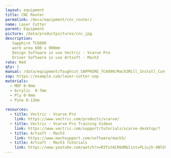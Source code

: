 ```yaml
---
layout: equipment
title: CNC Router
permalink: /docs/equipment/cnc_router/
name: Laser Cutter
parent: Equipment
picture: /data/productpictures/cnc.jpg
description: 
   Sapphire TC6090
   work area 600 x 900mm
   Design Software in use Vectric - Vcarve Pro
   Driver Software in use Artsoft - Mach3
rate: Red
qty: 1
manual: /data/equipment/Toughcut_SAPPHIRE_TC6090/Mach3Mill_Install_Config.pdf
sop: https://example.com/laser-cutter-sop
materials:
  - MDF 0-9mm
  - Acrylic  0-7mm
  - Ply 0-9mm
  - Pine 0-12mm
  
resources:
  - title: Vectric - Vcarve Pro
    link: https://www.vectric.com/products/vcarve/
  - title: Vectric - Vcarve Pro Training Videos
    link: https://www.vectric.com/support/tutorials/vcarve-desktop/?
  - title: Artsoft - Mach3
    link: https://www.machsupport.com/software/mach3/
  - title: Artsoft - Mach3 Tutorials
    link: https://www.youtube.com/watch?v=R3futACR6dM&list=PLiujh-9NlGVZMMy1dBTM7iZbmHUxO7K-u
---
```

